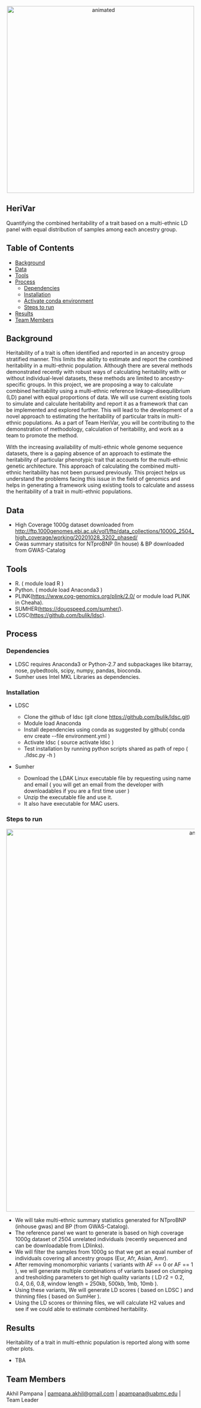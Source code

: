 <p align="center">
  <img src="https://github.com/u-brite/HeriVar/blob/aa9af52009019970360b2ad94ed1a0e8dfb2be26/Untitled%20design.gif" alt="animated" width="500" height="500"
</p>

## HeriVar

Quantifying the combined heritability of a trait based on a multi-ethnic LD panel with equal distribution of samples among each ancestry group.


## Table of Contents
- [Background](#Background)
- [Data](#data)
- [Tools](#tools)
- [Process](#process)
     - [Dependencies](#dependencies)
     - [Installation](#installation)
     - [Activate conda environment](#activate-conda-environment) 
     - [Steps to run ](#steps-to-run)
- [Results](#results) 
- [Team Members](#team-members)

## Background

Heritability of a trait is often identified and reported in an ancestry group stratified manner. This limits the ability to estimate and report the combined heritability in a multi-ethnic population. Although there are several methods demonstrated recently with robust ways of calculating heritability with or without individual-level datasets, these methods are limited to ancestry-specific groups. In this project, we are proposing a way to calculate combined heritability using a multi-ethnic reference linkage-disequilibrium (LD) panel with equal proportions of data. We will use current existing tools to simulate and calculate heritability and report it as a framework that can be implemented and explored further. This will lead to the development of a novel approach to estimating the heritability of particular traits in multi-ethnic populations. As a part of Team HeriVar, you will be contributing to the demonstration of methodology, calculation of heritability, and work as a team to promote the method.

With the increasing availability of multi-ethnic whole genome sequence datasets, there is a gaping absence of an approach to estimate the heritability of particular phenotypic trait that accounts for the multi-ethnic genetic architecture. This approach of calculating the combined multi-ethnic heritability has not been pursued previously. This project helps us understand the problems facing this issue in the field of genomics and helps in generating a framework using existing tools to calculate and assess the heritability of a trait in multi-ethnic populations.


## Data

- High Coverage 1000g dataset downloaded from http://ftp.1000genomes.ebi.ac.uk/vol1/ftp/data_collections/1000G_2504_high_coverage/working/20201028_3202_phased/
- Gwas summary statisitcs for NTproBNP (In house) & BP downloaded from GWAS-Catalog


## Tools

- R. ( module load R )
- Python. ( module load Anaconda3 )
- PLINK(https://www.cog-genomics.org/plink/2.0/ or module load PLINK in Cheaha).
- SUMHER(https://dougspeed.com/sumher/).
- LDSC(https://github.com/bulik/ldsc).

## Process

### Dependencies
  - LDSC requires Anaconda3 or Python-2.7 and subpackages like bitarray, nose, pybedtools, scipy, numpy, pandas, bioconda.
  - Sumher uses Intel MKL Libraries as dependencies.
  

### Installation  
- LDSC
  - Clone the github of ldsc (git clone https://github.com/bulik/ldsc.git)
  - Module load Anaconda 
  - Install dependencies using conda as suggested by github( conda env create --file environment.yml )
  - Activate ldsc (  source activate ldsc )
  - Test installation by running python scripts shared  as path of repo ( ./ldsc.py -h )

  
- Sumher
  - Download the LDAK Linux executable file by requesting using name and email ( you will get an email from the developer with downloadables if you are a first time   user )
  - Unzip the executable file and use it.
  - It also have executable for MAC users.
  

### Steps to run

<p align="center">
  <img src="https://github.com/u-brite/HeriVar/blob/29f1bade13514fe8d08ad4302198a6b55fa33aba/Workflow.png" alt="animated" width="1024" height="1024"/>
</p>

  - We will take multi-ethnic summary statistics generated for NTproBNP (inhouse gwas) and BP (from GWAS-Catalog).
  - The reference panel we want to generate is based on high coverage 1000g dataset of 2504 unrelated individuals (recently sequenced and can be downloadable from LDlinks). 
  - We will filter the samples from 1000g so that we get an equal number of individuals covering all ancestry groups (Eur, Afr, Asian, Amr).
  - After removing monomorphic variants ( variants with AF == 0 or AF == 1 ), we will generate multiple combinations of  variants based on clumping and tresholding parameters to get high quality variants ( LD r2 = 0.2, 0.4, 0.6, 0.8,  window length = 250kb, 500kb, 1mb, 10mb ).
  - Using these variants, We will generate LD scores ( based on LDSC ) and thinning files ( based on SumHer ).
  - Using the LD scores or thinning files, we will calculate H2 values and see if we could able to estimate combined heritability. 


## Results

Heritability of a trait in multi-ethnic population is reported along with some other plots.  
- TBA

## Team Members

Akhil Pampana | pampana.akhil@gmail.com | apampana@uabmc.edu | Team Leader  

